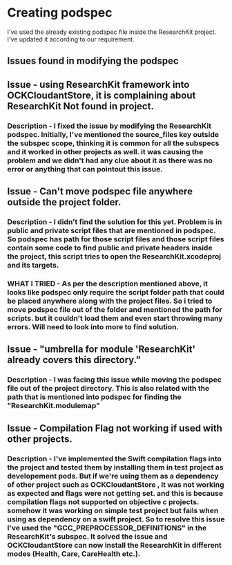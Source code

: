 # Creating podspec

I've used the already existing podspec file inside the ResearchKit project. I've updated it according to our requirement.

## Issues found in modifying the podspec

 ## Issue - using ResearchKit framework into OCKCloudantStore, it is complaining about ResearchKit Not found in project. 

### Description - I fixed the issue by modifying the ResearchKit podspec. Initially, I've mentioned the source_files key outside the subspec scope, thinking it is common for all the subspecs and it worked in other projects as well. it was causing the problem and we didn't had any clue about it as there was no error or anything that can pointout this issue.


## Issue - Can't move podspec file anywhere outside the project folder. 

### Description - I didn't find the solution for this yet. Problem is in public and private script files that are mentioned in podspec. So podspec has path for those script files and those script files contain some code to find public and private headers inside the project, this script tries to open the ResearchKit.xcodeproj and its targets. 

### WHAT I TRIED - As per the description mentioned above, it looks like podspec only require the script folder path that could be placed anywhere along with the project files. So i tried to move podspec file out of the folder and mentioned the path for scripts. but it couldn't load them and even start throwing many errors. Will need to look into more to find solution.

## Issue -  "umbrella for module 'ResearchKit' already covers this directory."

### Description - I was facing this issue while moving the podspec file out of the project directory. This is also related with the path that is mentioned into podspec for finding the "ResearchKit.modulemap"


## Issue - Compilation Flag not working if used with other projects.

### Description - I've implemented the Swift compilation flags into the project and tested them by installing them in test project as developement pods. But if we're using them as a dependency of other project such as OCKCloudantStore , it was not working as expected and flags were not getting set. and this is because compilation flags not supported on objective c projects. somehow it was working on simple test project but fails when using as dependency on a swift project. So to resolve this issue I've used the "GCC_PREPROCESSOR_DEFINITIONS" in the ResearchKit's subspec. It solved the issue and OCKCloudantStore can now install the ResearchKit in different modes (Health, Care, CareHealth etc.).
